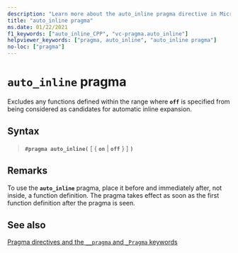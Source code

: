 ```yaml
---
description: "Learn more about the auto_inline pragma directive in Microsoft C/C++"
title: "auto_inline pragma"
ms.date: 01/22/2021
f1_keywords: ["auto_inline_CPP", "vc-pragma.auto_inline"]
helpviewer_keywords: ["pragma, auto_inline", "auto_inline pragma"]
no-loc: ["pragma"]
---
```

# `auto_inline` pragma

Excludes any functions defined within the range where **`off`** is specified from being considered as candidates for automatic inline expansion.

## Syntax

> **`#pragma auto_inline(`** [ { **`on`** | **`off`** } ] **`)`**

## Remarks

To use the **`auto_inline`** pragma, place it before and immediately after, not inside, a function definition. The pragma takes effect as soon as the first function definition after the pragma is seen.

## See also

[Pragma directives and the `__pragma` and `_Pragma` keywords](./pragma-directives-and-the-pragma-keyword.md)

